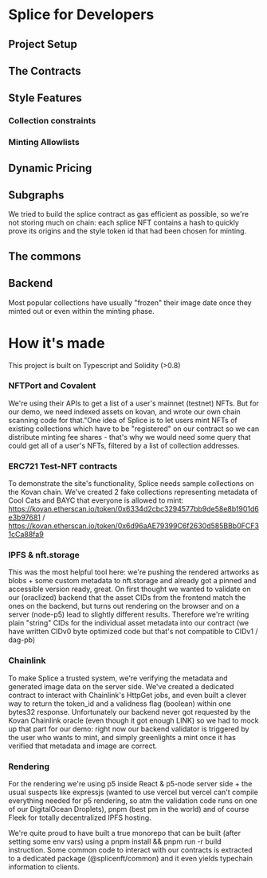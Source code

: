 # Splice for Developers
 
## Project Setup

## The Contracts

## Style Features

### Collection constraints

### Minting Allowlists

## Dynamic Pricing

## Subgraphs

We tried to build the splice contract as gas efficient as possible, so we're not storing much on chain: each splice NFT contains a hash to quickly prove its origins and the style token id that had been chosen for minting. 


## The commons

## Backend


Most popular collections have usually "frozen" their image date once they minted out or even within the minting phase. 


# How it's made

This project is built on Typescript and Solidity (>0.8)

### NFTPort and Covalent 
We're using their APIs to get a list of a user's mainnet (testnet) NFTs. But for our demo, we need indexed assets on kovan, and wrote our own chain scanning code for that."One idea of Splice is to let users mint NFTs of existing collections which have to be "registered" on our contract so we can distribute minting fee shares - that's why we would need some query that could get all of a user's NFTs, filtered by a list of collection addresses. 

### ERC721 Test-NFT contracts
To demonstrate the site's functionality, Splice needs sample collections on the Kovan chain. We've created 2 fake collections representing metadata of Cool Cats and BAYC that everyone is allowed to mint: https://kovan.etherscan.io/token/0x6334d2cbc3294577bb9de58e8b1901d6e3b97681 / https://kovan.etherscan.io/token/0x6d96aAE79399C6f2630d585BBb0FCF31cCa88fa9 

### IPFS & nft.storage
This was the most helpful tool here: we're pushing the rendered artworks as blobs  + some custom metadata to nft.storage and already got a pinned and accessible version ready, great. On first thought we wanted to validate on our (oraclized) backend that the asset CIDs from the frontend match the ones on the backend, but turns out rendering on the browser and on a server (node-p5) lead to slightly different results. Therefore we're writing plain "string" CIDs for the individual asset metadata into our contract (we have written CIDv0 byte optimized code but that's not compatible to CIDv1 / dag-pb)   

### Chainlink
To make Splice a trusted system, we're verifying the metadata and generated image data on the server side. We've created a dedicated contract to interact with Chainlink's HttpGet jobs, and even built a clever way to return the token_id and a validness flag (boolean) within one bytes32 response. Unfortunately our backend never got requested by the Kovan Chainlink oracle (even though it got enough LINK) so we had to mock up that part for our demo: right now our backend validator is triggered by the user who wants to mint, and simply greenlights a mint once it has verified that metadata and image are correct.

### Rendering
For the rendering we're using p5 inside React & p5-node server side + the usual suspects like expressjs (wanted to use vercel but vercel can't compile everything needed for p5 rendering, so atm the validation code runs on one of our DigitalOcean Droplets), pnpm (best pm in the world) and of course Fleek for totally decentralized IPFS hosting.

We're quite proud to have built a true monorepo that can be built (after setting some env vars) using a pnpm install && pnpm run -r build instruction. Some common code to interact with our contracts is extracted to a dedicated package (@splicenft/common) and it even yields typechain information to clients.